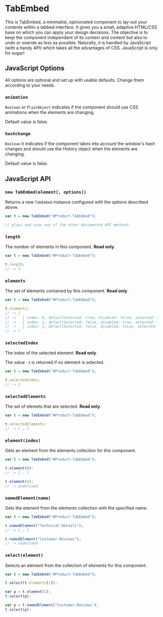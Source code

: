 # TabEmbed

This is TabEmbed, a minimalist, opinionated component to lay-out your contents within a tabbed interface.
It gives you a small, adaptive HTML/CSS base on which you can apply your design decisions.
The objective is to keep the component independent of its context and content but also to undo or overide as less as possible.
Naturally, it is handled by JavaScript (with a handy API) which takes all the advantages of CSS. JavaScript is only for sugar!

## JavaScript Options

All options are optional and set up with usable defaults. Change them according to your needs.

### `animation`

`Boolean` or `PlainObject` indicates if the component should use CSS animations when the elements are changing.

Default value is false.

### `hashchange`

`Boolean` it indicates if the component takes into account the window's hash changes and should use the History object when the elements are changing.

Default value is false.

## JavaScript API

### `new TabEmbed(element[, options])`

Returns a new `TabEmbed` instance configured with the options described above.

```js
var t = new TabEmbed("#Product-TabEmbed");

// plays and uses any of the other documented API methods
```

### `length`

The number of elements in this component. **Read only**.

```js
var t = new TabEmbed("#Product-TabEmbed");

t.length;
// -> 3
```

### `elements`

The set of elements contained by this component. **Read only**.

```js
var t = new TabEmbed("#Product-TabEmbed");

t.elements;
// -> [
// ->   { index: 0, defaultSelected: true, disabled: false, selected: true, name: "Technical-Details", tab: [object HTMLLIElement], tabpanel: [object HTMLDivElement] },
// ->   { index: 1, defaultSelected: false, disabled: true, selected: false, name: "Features", tab: [object HTMLLIElement], tabpanel: [object HTMLDivElement] },
// ->   { index: 2, defaultSelected: false, disabled: false, selected: false, name: "Customer-Reviews", tab: [object HTMLLIElement], tabpanel: [object HTMLDivElement] }
// -> ]
```

### `selectedIndex`

The index of the selected element.  **Read only**.

The value `-1` is returned if no element is selected.

```js
var t = new TabEmbed("#Product-TabEmbed");

t.selectedIndex;
// -> 1
```

### `selectedElements`

The set of elemets that are selected. **Read only**.

```js
var t = new TabEmbed("#Product-TabEmbed");

t.selectedElements;
// -> [ … ]
```

### `element(index)`

Gets an element from the elements collection for this component.

```js
var t = new TabEmbed("#Product-TabEmbed");

t.element(0);
// -> { … }

t.element(2);
// -> undefined
```

### `namedElement(name)`

Gets the element from the elements collection with the specified name.

```js
var t = new TabEmbed("#Product-TabEmbed");

t.namedElement("Technical-Details");
// -> { … }

t.namedElement("Custmoer-Reviews");
// -> undefined
```

### `select(element)`

Selects an element from the collection of elements for this component.

```js
var t = new TabEmbed("#Product-TabEmbed");

t.select(t.elements[1]);

var p = t.element(1);
t.select(p);

var p = t.namedElement("Customer-Reviews");
t.select(p);
```

